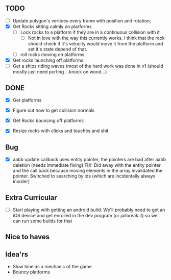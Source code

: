 ## TODO
- [ ] Update polygon's vertices every frame with position and rotation;
- [x] Get Rocks sitting calmly on plarforms
	- [ ] Lock rocks to a platform if they are in a continuous collision with it
		- [ ] Not in love with the way this currently works. I think that the rock should check if it's velocity would move it from the platform and set it's state depend of that.
	- [ ] roll rocks moving on platforms
- [x] Get rocks launching off platforms
- [ ] Get a ships riding waves (most of the hard work was done in v1 (should mostly just need porting ...knock on wood...)

## DONE
- [x] Get platforms
- [x] Figure out how to get collision normals
- [x] Get Rocks bouncing off platforms
- [x] Resize rocks with clicks and touches and shit


## Bug
- [x] aabb update callback uses entity pointer, the pointers are bad after aabb deletion (needs immediate fixing)
	FIX: Did away with the entity pointer and the call back because moving elements in the array invalidated the pointer. Switched to searching by ids (which are incidentally always inorder)


## Extra Curricular
- [ ] Start playing with getting an android build. We'll probably need to get an iOS device
	and get enrolled in the dev program (or jailbreak it) so we can run some builds for that

## Nice to haves

## Idea'rs

* Slow time as a mechanic of the game
* Bouncy platforms



